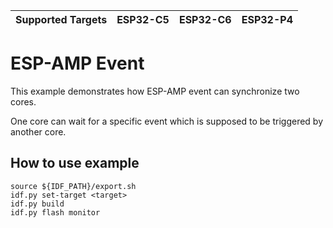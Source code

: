 | Supported Targets | ESP32-C5 | ESP32-C6 | ESP32-P4 |
| ----------------- | ----- | ----- | ----- |

# ESP-AMP Event

This example demonstrates how ESP-AMP event can synchronize two cores.

One core can wait for a specific event which is supposed to be triggered by another core.


## How to use example

``` shell
source ${IDF_PATH}/export.sh
idf.py set-target <target>
idf.py build
idf.py flash monitor
```
